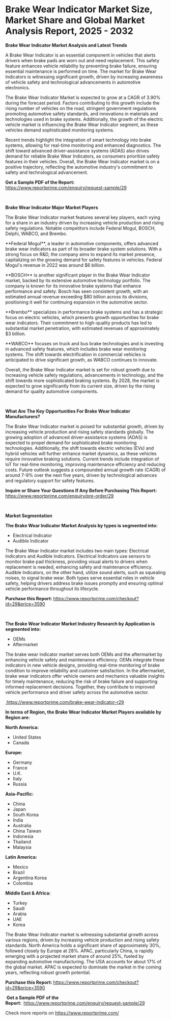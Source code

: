 <p><h1>Brake Wear Indicator Market Size, Market Share and Global Market Analysis Report, 2025 - 2032</h1></p><p><strong>Brake Wear Indicator Market Analysis and Latest Trends</strong></p>
<p><p>A Brake Wear Indicator is an essential component in vehicles that alerts drivers when brake pads are worn out and need replacement. This safety feature enhances vehicle reliability by preventing brake failure, ensuring essential maintenance is performed on time. The market for Brake Wear Indicators is witnessing significant growth, driven by increasing awareness of vehicle safety and technological advancements in automotive electronics.</p><p>The Brake Wear Indicator Market is expected to grow at a CAGR of 3.90% during the forecast period. Factors contributing to this growth include the rising number of vehicles on the road, stringent government regulations promoting automotive safety standards, and innovations in materials and technologies used in brake systems. Additionally, the growth of the electric vehicle market is influencing the Brake Wear Indicator segment, as these vehicles demand sophisticated monitoring systems.</p><p>Recent trends highlight the integration of smart technology into brake systems, allowing for real-time monitoring and enhanced diagnostics. The shift toward advanced driver-assistance systems (ADAS) also drives demand for reliable Brake Wear Indicators, as consumers prioritize safety features in their vehicles. Overall, the Brake Wear Indicator market is on a positive trajectory, reflecting the automotive industry's commitment to safety and technological advancement.</p></p>
<p><strong>Get a Sample PDF of the Report:&nbsp;</strong> <a href="https://www.reportprime.com/enquiry/request-sample/29?utm_campaign=3048&utm_medium=2&utm_source=Github&utm_content=ia&utm_term=17032025&utm_id=brake-wear-indicator">https://www.reportprime.com/enquiry/request-sample/29</a></p>
<p>&nbsp;</p>
<p><strong>Brake Wear Indicator Major Market Players</strong></p>
<p><p>The Brake Wear Indicator market features several key players, each vying for a share in an industry driven by increasing vehicle production and rising safety regulations. Notable competitors include Federal Mogul, BOSCH, Delphi, WABCO, and Brembo.</p><p>**Federal Mogul**, a leader in automotive components, offers advanced brake wear indicators as part of its broader brake system solutions. With a strong focus on R&D, the company aims to expand its market presence, capitalizing on the growing demand for safety features in vehicles. Federal Mogul's revenue in 2022 was around $6 billion.</p><p>**BOSCH** is another significant player in the Brake Wear Indicator market, backed by its extensive automotive technology portfolio. The company is known for its innovative brake systems that enhance performance and safety. Bosch has seen consistent growth, with an estimated annual revenue exceeding $80 billion across its divisions, positioning it well for continuing expansion in the automotive sector.</p><p>**Brembo** specializes in performance brake systems and has a strategic focus on electric vehicles, which presents growth opportunities for brake wear indicators. Their commitment to high-quality products has led to substantial market penetration, with estimated revenues of approximately $3 billion.</p><p>**WABCO** focuses on truck and bus brake technologies and is investing in advanced safety features, which includes brake wear monitoring systems. The shift towards electrification in commercial vehicles is anticipated to drive significant growth, as WABCO continues to innovate.</p><p>Overall, the Brake Wear Indicator market is set for robust growth due to increasing vehicle safety regulations, advancements in technology, and the shift towards more sophisticated braking systems. By 2028, the market is expected to grow significantly from its current size, driven by the rising demand for quality automotive components.</p></p>
<p>&nbsp;</p>
<p><strong>What Are The Key Opportunities For Brake Wear Indicator Manufacturers?</strong></p>
<p><p>The Brake Wear Indicator market is poised for substantial growth, driven by increasing vehicle production and rising safety standards globally. The growing adoption of advanced driver-assistance systems (ADAS) is expected to propel demand for sophisticated brake monitoring technologies. Additionally, the shift towards electric vehicles (EVs) and hybrid vehicles will further enhance market dynamics, as these vehicles require innovative braking solutions. Current trends include integration of IoT for real-time monitoring, improving maintenance efficiency and reducing costs. Future outlook suggests a compounded annual growth rate (CAGR) of around 7-9% over the next five years, driven by technological advances and regulatory support for safety features.</p></p>
<p><strong>Inquire or Share Your Questions If Any Before Purchasing This Report:</strong> <a href="https://www.reportprime.com/enquiry/pre-order/29?utm_campaign=3048&utm_medium=2&utm_source=Github&utm_content=ia&utm_term=17032025&utm_id=brake-wear-indicator">https://www.reportprime.com/enquiry/pre-order/29</a></p>
<p>&nbsp;</p>
<p><strong>Market Segmentation</strong></p>
<p><strong>The Brake Wear Indicator Market Analysis by types is segmented into:</strong></p>
<p><ul><li>Electrical Indicator</li><li>Audible Indicator</li></ul></p>
<p><p>The Brake Wear Indicator market includes two main types: Electrical Indicators and Audible Indicators. Electrical Indicators use sensors to monitor brake pad thickness, providing visual alerts to drivers when replacement is needed, enhancing safety and maintenance efficiency. Audible Indicators, on the other hand, utilize sound alerts, such as squealing noises, to signal brake wear. Both types serve essential roles in vehicle safety, helping drivers address brake issues promptly and ensuring optimal vehicle performance throughout its lifecycle.</p></p>
<p><strong>Purchase this Report:&nbsp;</strong><a href="https://www.reportprime.com/checkout?id=29&price=3590&utm_campaign=3048&utm_medium=2&utm_source=Github&utm_content=ia&utm_term=17032025&utm_id=brake-wear-indicator">https://www.reportprime.com/checkout?id=29&price=3590</a></p>
<p>&nbsp;</p>
<p><strong>The Brake Wear Indicator Market Industry Research by Application is segmented into:</strong></p>
<p><ul><li>OEMs</li><li>Aftermarket</li></ul></p>
<p><p>The brake wear indicator market serves both OEMs and the aftermarket by enhancing vehicle safety and maintenance efficiency. OEMs integrate these indicators in new vehicle designs, providing real-time monitoring of brake condition to improve reliability and customer satisfaction. In the aftermarket, brake wear indicators offer vehicle owners and mechanics valuable insights for timely maintenance, reducing the risk of brake failure and supporting informed replacement decisions. Together, they contribute to improved vehicle performance and driver safety across the automotive sector.</p></p>
<p><a href="https://www.reportprime.com/brake-wear-indicator-r29?utm_campaign=3048&utm_medium=2&utm_source=Github&utm_content=ia&utm_term=17032025&utm_id=brake-wear-indicator">&nbsp;https://www.reportprime.com/brake-wear-indicator-r29</a></p>
<p><strong>In terms of Region, the Brake Wear Indicator Market Players available by Region are:</strong></p>
<p>
    <p> <strong> North America: </strong>
        <ul>
            <li>United States</li>
            <li>Canada</li>
        </ul>
        </p> 
    <p> <strong> Europe: </strong>
        <ul>
            <li>Germany</li>
            <li>France</li>
            <li>U.K.</li>
            <li>Italy</li>
            <li>Russia</li>
        </ul>
        </p> 
    <p> <strong> Asia-Pacific: </strong>
        <ul>
            <li>China</li>
            <li>Japan</li>
            <li>South Korea</li>
            <li>India</li>
            <li>Australia</li>
            <li>China Taiwan</li>
            <li>Indonesia</li>
            <li>Thailand</li>
            <li>Malaysia</li>
        </ul>
        </p> 
    <p> <strong> Latin America: </strong>
        <ul>
            <li>Mexico</li>
            <li>Brazil</li>
            <li>Argentina Korea</li>
            <li>Colombia</li>
        </ul>
        </p> 
    <p> <strong> Middle East & Africa: </strong>
        <ul>
            <li>Turkey</li>
            <li>Saudi</li>
            <li>Arabia</li>
            <li>UAE</li>
            <li>Korea</li>
        </ul>
    </p>
    </p>
<p><p>The Brake Wear Indicator market is witnessing substantial growth across various regions, driven by increasing vehicle production and rising safety standards. North America holds a significant share of approximately 30%, followed closely by Europe at 28%. APAC, particularly China, is rapidly emerging with a projected market share of around 25%, fueled by expanding automotive manufacturing. The USA accounts for about 17% of the global market. APAC is expected to dominate the market in the coming years, reflecting robust growth potential.</p></p>
<p><strong>Purchase this Report: </strong><a href="https://www.reportprime.com/checkout?id=29&price=3590&utm_campaign=3048&utm_medium=2&utm_source=Github&utm_content=ia&utm_term=17032025&utm_id=brake-wear-indicator">https://www.reportprime.com/checkout?id=29&price=3590</a></p>
<p>&nbsp;<strong>Get a Sample PDF of the Report:&nbsp;&nbsp;</strong><a href="https://www.reportprime.com/enquiry/request-sample/29?utm_campaign=3048&utm_medium=2&utm_source=Github&utm_content=ia&utm_term=17032025&utm_id=brake-wear-indicator">https://www.reportprime.com/enquiry/request-sample/29</a></p>
<p><strong></strong></p>
<p>Check more reports on <a href="https://www.reportprime.com/?utm_campaign=3048&utm_medium=2&utm_source=Github&utm_content=ia&utm_term=17032025&utm_id=brake-wear-indicator">https://www.reportprime.com/</a></p>